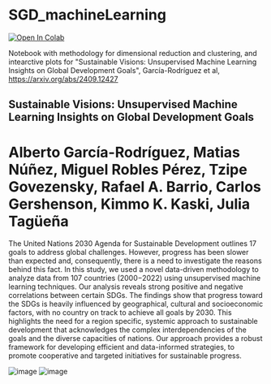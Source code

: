 # SGD_machineLearning
 [![Open In Colab](https://colab.research.google.com/assets/colab-badge.svg)](https://colab.research.google.com/github/nunezmatias/SGD_machineLearning/blob/main/SusteinableVisions.ipynb)

 Notebook with methodology for   dimensional reduction and clustering, and intearctive plots   for   "Sustainable Visions: Unsupervised Machine Learning Insights on Global Development Goals", García-Rodríguez et al, https://arxiv.org/abs/2409.12427

## Sustainable Visions: Unsupervised Machine Learning Insights on Global Development Goals

# Alberto García-Rodríguez, Matias Núñez, Miguel Robles Pérez, Tzipe Govezensky, Rafael A. Barrio, Carlos Gershenson, Kimmo K. Kaski, Julia Tagüeña

The United Nations 2030 Agenda for Sustainable Development outlines 17 goals to address global challenges. However, progress has been slower than expected and, consequently, there is a need to investigate the reasons behind this fact. In this study, we used a novel data-driven methodology to analyze data from 107 countries (2000−2022) using unsupervised machine learning techniques. Our analysis reveals strong positive and negative correlations between certain SDGs. The findings show that progress toward the SDGs is heavily influenced by geographical, cultural and socioeconomic factors, with no country on track to achieve all goals by 2030. This highlights the need for a region specific, systemic approach to sustainable development that acknowledges the complex interdependencies of the goals and the diverse capacities of nations. Our approach provides a robust framework for developing efficient and data-informed strategies, to promote cooperative and targeted initiatives for sustainable progress.


![image](https://github.com/user-attachments/assets/8f04da8c-59c2-44c1-8616-8616ecacc6ce)
![image](https://github.com/user-attachments/assets/4bde11d7-aa3b-4b6c-b550-d8c57fa45165)
